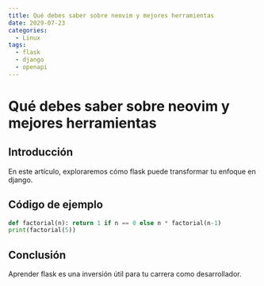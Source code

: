 ```yaml
---
title: Qué debes saber sobre neovim y mejores herramientas
date: 2029-07-23
categories:
  - Linux
tags:
  - flask
  - django
  - openapi
---
```


# Qué debes saber sobre neovim y mejores herramientas

## Introducción

En este artículo, exploraremos cómo flask puede transformar tu enfoque en django.

## Código de ejemplo

```python
def factorial(n): return 1 if n == 0 else n * factorial(n-1)
print(factorial(5))
```

## Conclusión

Aprender flask es una inversión útil para tu carrera como desarrollador.